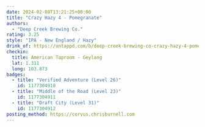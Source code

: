 ```yaml
---
date: 2024-02-08T13:21:25+00:00
title: "Crazy Hazy 4 - Pomegranate"
authors:
  - "Deep Creek Brewing Co."
rating: 3.25
style: "IPA - New England / Hazy"
drink_of: https://untappd.com/b/deep-creek-brewing-co-crazy-hazy-4-pomegranate/
checkin:
  title: American Taproom - Geylang
  lat: 1.311
  long: 103.873
badges:
  - title: "Verified Adventure (Level 26)"
    id: 1177304910
  - title: "Middle of the Road (Level 23)"
    id: 1177304911
  - title: "Draft City (Level 31)"
    id: 1177304912
posting_method: https://corvus.chrisburnell.com
---
```

